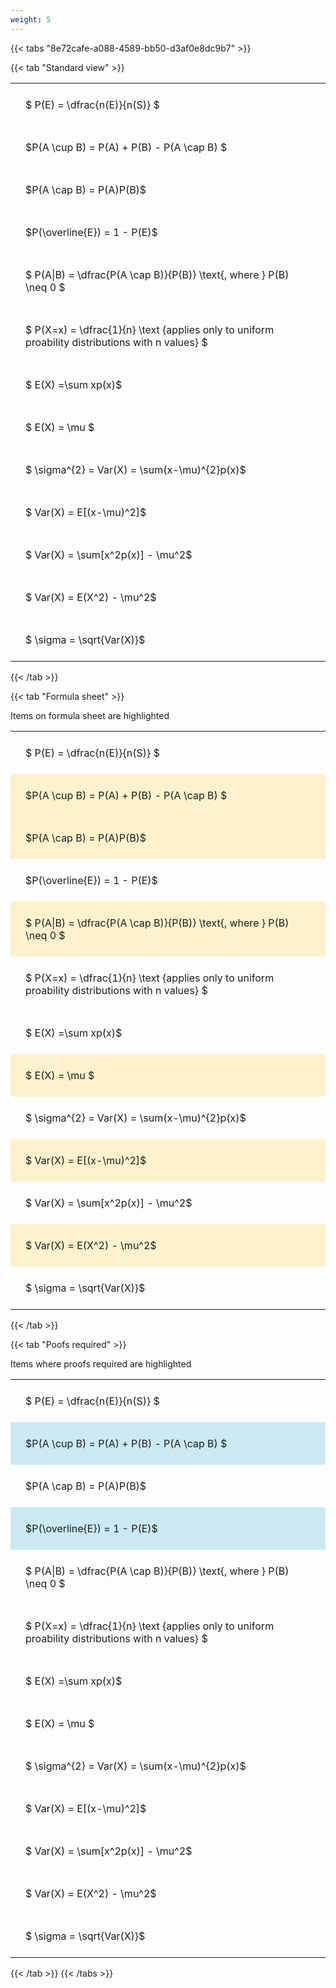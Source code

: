 ```yaml
---
weight: 5
---
```


{{< tabs "8e72cafe-a088-4589-bb50-d3af0e8dc9b7" >}}

{{< tab "Standard view" >}}

<style type="text/css">
#T_a8061 th.col_heading {
  text-align: left;
  font-size: 1em;
}
#T_a8061 td {
  text-align: left;
  font-size: 1em;
  padding: 1.5em;
}
</style>
<table id="T_a8061">
  <thead>
  </thead>
  <tbody>
    <tr>
      <td id="T_a8061_row0_col0" class="data row0 col0" >$ P(E) = \dfrac{n(E)}{n(S)} $</td>
    </tr>
    <tr>
      <td id="T_a8061_row1_col0" class="data row1 col0" >$P(A \cup B) = P(A) + P(B) - P(A \cap B) $</td>
    </tr>
    <tr>
      <td id="T_a8061_row2_col0" class="data row2 col0" >$P(A \cap B)  = P(A)P(B)$</td>
    </tr>
    <tr>
      <td id="T_a8061_row3_col0" class="data row3 col0" >$P(\overline{E}) = 1 - P(E)$</td>
    </tr>
    <tr>
      <td id="T_a8061_row4_col0" class="data row4 col0" >$ P(A|B) = \dfrac{P(A \cap B)}{P(B)} \text{, where } P(B) \neq 0 $</td>
    </tr>
    <tr>
      <td id="T_a8061_row5_col0" class="data row5 col0" >$ P(X=x) =  \dfrac{1}{n} 
\text {applies only to uniform proability distributions with n values} $</td>
    </tr>
    <tr>
      <td id="T_a8061_row6_col0" class="data row6 col0" >$ E(X) =\sum xp(x)$</td>
    </tr>
    <tr>
      <td id="T_a8061_row7_col0" class="data row7 col0" >$ E(X) = \mu $</td>
    </tr>
    <tr>
      <td id="T_a8061_row8_col0" class="data row8 col0" >$ \sigma^{2} = Var(X) = \sum(x-\mu)^{2}p(x)$</td>
    </tr>
    <tr>
      <td id="T_a8061_row9_col0" class="data row9 col0" >$ Var(X) = E[(x-\mu)^2]$</td>
    </tr>
    <tr>
      <td id="T_a8061_row10_col0" class="data row10 col0" >$ Var(X) = \sum[x^2p(x)] - \mu^2$</td>
    </tr>
    <tr>
      <td id="T_a8061_row11_col0" class="data row11 col0" >$ Var(X) = E(X^2) - \mu^2$</td>
    </tr>
    <tr>
      <td id="T_a8061_row12_col0" class="data row12 col0" >$ \sigma = \sqrt{Var(X)}$</td>
    </tr>
  </tbody>
</table>
{{< /tab >}}

{{< tab "Formula sheet" >}}

Items on formula sheet are highlighted 
<br>
<style type="text/css">
#T_0084e th.col_heading {
  text-align: left;
  font-size: 1em;
}
#T_0084e td {
  text-align: left;
  font-size: 1em;
  padding: 1.5em;
}
#T_0084e_row0_col0, #T_0084e_row3_col0, #T_0084e_row5_col0, #T_0084e_row6_col0, #T_0084e_row8_col0, #T_0084e_row10_col0, #T_0084e_row12_col0 {
  background-color: rgba(0,0,0,0);
}
#T_0084e_row1_col0, #T_0084e_row2_col0, #T_0084e_row4_col0, #T_0084e_row7_col0, #T_0084e_row9_col0, #T_0084e_row11_col0 {
  background-color: rgba(255,194,10, 0.2);
}
</style>
<table id="T_0084e">
  <thead>
  </thead>
  <tbody>
    <tr>
      <td id="T_0084e_row0_col0" class="data row0 col0" >$ P(E) = \dfrac{n(E)}{n(S)} $</td>
    </tr>
    <tr>
      <td id="T_0084e_row1_col0" class="data row1 col0" >$P(A \cup B) = P(A) + P(B) - P(A \cap B) $</td>
    </tr>
    <tr>
      <td id="T_0084e_row2_col0" class="data row2 col0" >$P(A \cap B)  = P(A)P(B)$</td>
    </tr>
    <tr>
      <td id="T_0084e_row3_col0" class="data row3 col0" >$P(\overline{E}) = 1 - P(E)$</td>
    </tr>
    <tr>
      <td id="T_0084e_row4_col0" class="data row4 col0" >$ P(A|B) = \dfrac{P(A \cap B)}{P(B)} \text{, where } P(B) \neq 0 $</td>
    </tr>
    <tr>
      <td id="T_0084e_row5_col0" class="data row5 col0" >$ P(X=x) =  \dfrac{1}{n} 
\text {applies only to uniform proability distributions with n values} $</td>
    </tr>
    <tr>
      <td id="T_0084e_row6_col0" class="data row6 col0" >$ E(X) =\sum xp(x)$</td>
    </tr>
    <tr>
      <td id="T_0084e_row7_col0" class="data row7 col0" >$ E(X) = \mu $</td>
    </tr>
    <tr>
      <td id="T_0084e_row8_col0" class="data row8 col0" >$ \sigma^{2} = Var(X) = \sum(x-\mu)^{2}p(x)$</td>
    </tr>
    <tr>
      <td id="T_0084e_row9_col0" class="data row9 col0" >$ Var(X) = E[(x-\mu)^2]$</td>
    </tr>
    <tr>
      <td id="T_0084e_row10_col0" class="data row10 col0" >$ Var(X) = \sum[x^2p(x)] - \mu^2$</td>
    </tr>
    <tr>
      <td id="T_0084e_row11_col0" class="data row11 col0" >$ Var(X) = E(X^2) - \mu^2$</td>
    </tr>
    <tr>
      <td id="T_0084e_row12_col0" class="data row12 col0" >$ \sigma = \sqrt{Var(X)}$</td>
    </tr>
  </tbody>
</table>
{{< /tab >}}

{{< tab "Poofs required" >}}

Items where proofs required are highlighted 
<br>
<style type="text/css">
#T_f8315 th.col_heading {
  text-align: left;
  font-size: 1em;
}
#T_f8315 td {
  text-align: left;
  font-size: 1em;
  padding: 1.5em;
}
#T_f8315_row0_col0, #T_f8315_row2_col0, #T_f8315_row4_col0, #T_f8315_row5_col0, #T_f8315_row6_col0, #T_f8315_row7_col0, #T_f8315_row8_col0, #T_f8315_row9_col0, #T_f8315_row10_col0, #T_f8315_row11_col0, #T_f8315_row12_col0 {
  background-color: rgba(0,0,0,0);
}
#T_f8315_row1_col0, #T_f8315_row3_col0 {
  background-color: rgba(0,150,200, 0.2);
}
</style>
<table id="T_f8315">
  <thead>
  </thead>
  <tbody>
    <tr>
      <td id="T_f8315_row0_col0" class="data row0 col0" >$ P(E) = \dfrac{n(E)}{n(S)} $</td>
    </tr>
    <tr>
      <td id="T_f8315_row1_col0" class="data row1 col0" >$P(A \cup B) = P(A) + P(B) - P(A \cap B) $</td>
    </tr>
    <tr>
      <td id="T_f8315_row2_col0" class="data row2 col0" >$P(A \cap B)  = P(A)P(B)$</td>
    </tr>
    <tr>
      <td id="T_f8315_row3_col0" class="data row3 col0" >$P(\overline{E}) = 1 - P(E)$</td>
    </tr>
    <tr>
      <td id="T_f8315_row4_col0" class="data row4 col0" >$ P(A|B) = \dfrac{P(A \cap B)}{P(B)} \text{, where } P(B) \neq 0 $</td>
    </tr>
    <tr>
      <td id="T_f8315_row5_col0" class="data row5 col0" >$ P(X=x) =  \dfrac{1}{n} 
\text {applies only to uniform proability distributions with n values} $</td>
    </tr>
    <tr>
      <td id="T_f8315_row6_col0" class="data row6 col0" >$ E(X) =\sum xp(x)$</td>
    </tr>
    <tr>
      <td id="T_f8315_row7_col0" class="data row7 col0" >$ E(X) = \mu $</td>
    </tr>
    <tr>
      <td id="T_f8315_row8_col0" class="data row8 col0" >$ \sigma^{2} = Var(X) = \sum(x-\mu)^{2}p(x)$</td>
    </tr>
    <tr>
      <td id="T_f8315_row9_col0" class="data row9 col0" >$ Var(X) = E[(x-\mu)^2]$</td>
    </tr>
    <tr>
      <td id="T_f8315_row10_col0" class="data row10 col0" >$ Var(X) = \sum[x^2p(x)] - \mu^2$</td>
    </tr>
    <tr>
      <td id="T_f8315_row11_col0" class="data row11 col0" >$ Var(X) = E(X^2) - \mu^2$</td>
    </tr>
    <tr>
      <td id="T_f8315_row12_col0" class="data row12 col0" >$ \sigma = \sqrt{Var(X)}$</td>
    </tr>
  </tbody>
</table>
{{< /tab >}}
{{< /tabs >}}